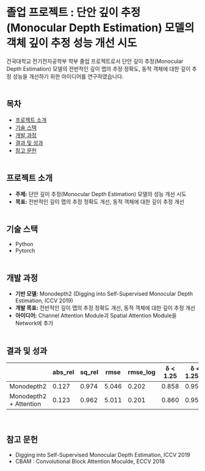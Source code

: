 
# 졸업 프로젝트 : 단안 깊이 추정(Monocular Depth Estimation) 모델의 객체 깊이 추정 성능 개선 시도

건국대학교 전기전자공학부 학부 졸업 프로젝트로서 단안 깊이 추정(Monocular Depth Estimation) 모델의 전반적인 깊이 맵의 추정 정확도, 동적 객체에 대한 깊이 추정 성능을 개선하기 위한 아이디어를 연구하였습니다.
<br/><br/>

## 목차
- [프로젝트 소개](#프로젝트-소개)
- [기술 스택](#기술-스택)
- [개발 과정](#개발-과정)
- [결과 및 성과](#결과-및-성과)
- [참고 문헌](#참고-문헌)
<br/><br/>

## 프로젝트 소개
- **주제:** 단안 깊이 추정(Monocular Depth Estimation) 모델의 성능 개선 시도
- **목표:** 전반적인 깊이 맵의 추정 정확도 개선, 동적 객체에 대한 깊이 추정 개선
<br/><br/>

## 기술 스택
- Python
- Pytorch
<br/><br/>

## 개발 과정
- **기반 모델:** Monodepth2 (Digging into Self-Supervised Monocular Depth Estimation, ICCV 2019)
- **개발 목표:** 전반적인 깊이 맵의 추정 정확도 개선, 동적 객체에 대한 깊이 추정 개선
- **아이디어:** Channel Attention Module괴 Spatial Attention Module을 Network에 추가 
<br/><br/>

## 결과 및 성과
|                        | abs_rel | sq_rel |  rmse  | rmse_log | δ < 1.25 | δ < 1.25^2 | δ < 1.25^3 |
|------------------------|---------|--------|--------|----------|----------|------------|------------|
|       Monodepth2       | 0.127   | 0.974  | 5.046  | 0.202    | 0.858    | 0.956      | 0.980      |
| Monodepth2 + Attention | 0.123   | 0.962  | 5.011  | 0.201    | 0.860    | 0.955      | 0.981      |

<br/>

## 참고 문헌
- Digging into Self-Supervised Monocular Depth Estimation, ICCV 2019
- CBAM : Convolutional Block Attention Moculde, ECCV 2018
